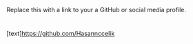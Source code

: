 Replace this with a link to your a GitHub or social media profile.
#
[text]https://github.com/Hasannccelik
#
